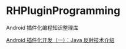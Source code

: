 # RHPluginProgramming
Android 插件化编程知识整理库


[Android 插件化开发（一）：Java 反射技术介绍](https://www.cnblogs.com/renhui/p/11874559.html)



